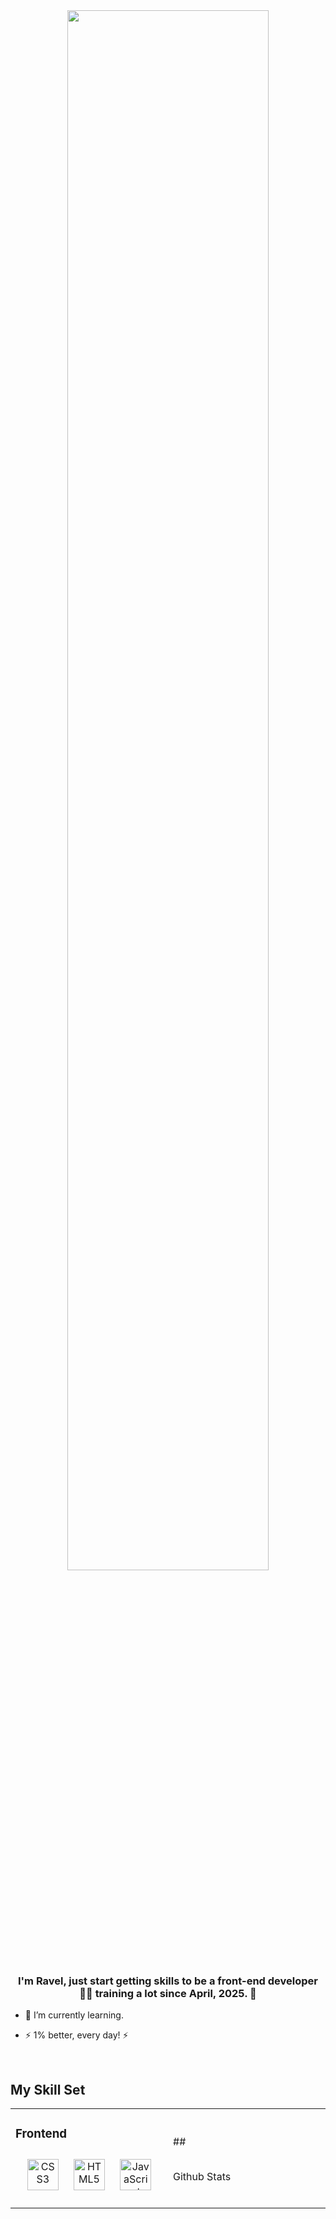 <div align="center">
<img src="https://rishavanand.github.io/static/images/greetings.gif" align="center" style="width: 80%" />
</div>  
  

### <div align="center">I'm Ravel,  just start getting skills to be a front-end developer 👨‍💻 training a lot since April, 2025. 🚀</div>  
  

- 🌱 I’m currently learning. 

- ⚡  1% better, every day! ⚡  
  

<br/>  


## My Skill Set  
<table><tr><td valign="top" width="33%">



### Frontend  
<div align="center">  
<img style="margin: 10px" src="https://profilinator.rishav.dev/skills-assets/css3-original-wordmark.svg" alt="CSS3" height="50" />  
<img style="margin: 10px" src="https://profilinator.rishav.dev/skills-assets/html5-original-wordmark.svg" alt="HTML5" height="50" />  
<img style="margin: 10px" src="https://profilinator.rishav.dev/skills-assets/javascript-original.svg" alt="JavaScript" height="50" />  
</div>

</td><td valign="top" width="33%">

<br/>  

<br/>  
##
  <br/>  <br/>  
  
  Github Stats  

   <div>  
  </div>  

<br/>  
